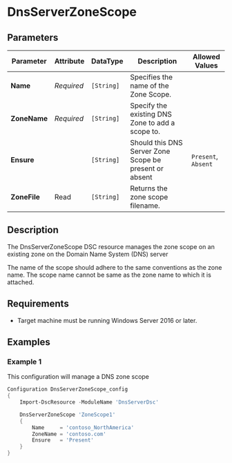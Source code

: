 # DnsServerZoneScope

## Parameters

| Parameter    | Attribute  | DataType   | Description                                            | Allowed Values      |
| ------------ | ---------- | ---------- | ------------------------------------------------------ | ------------------- |
| **Name**     | *Required* | `[String]` | Specifies the name of the Zone Scope.                  |                     |
| **ZoneName** | *Required* | `[String]` | Specify the existing DNS Zone to add a scope to.       |                     |
| **Ensure**   |            | `[String]` | Should this DNS Server Zone Scope be present or absent | `Present`, `Absent` |
| **ZoneFile** | Read       | `[String]` | Returns the zone scope filename.                       |                     |

## Description

The DnsServerZoneScope DSC resource manages the zone scope on an existing zone on the Domain Name System (DNS) server

The name of the scope should adhere to the same conventions as the zone name. The scope name cannot be same as the zone name to which it is attached.

## Requirements

- Target machine must be running Windows Server 2016 or later.

## Examples

### Example 1

This configuration will manage a DNS zone scope

```powershell
Configuration DnsServerZoneScope_config
{
    Import-DscResource -ModuleName 'DnsServerDsc'

    DnsServerZoneScope 'ZoneScope1'
    {
        Name     = 'contoso_NorthAmerica'
        ZoneName = 'contoso.com'
        Ensure   = 'Present'
    }
}
```

